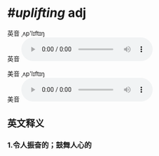 # ***\#uplifting*** adj
英音 ˌʌp'lɪftɪŋ  
英音
<audio src="./media/uplifting1_AAC.aac" controls="controls"></audio>

美音 ˌʌp'lɪftɪŋ  
美音
<audio src="./media/uplifting2_AAC.aac" controls="controls"></audio>



  

英文释义
---
### 1.**令人振奋的；鼓舞人心的**  



